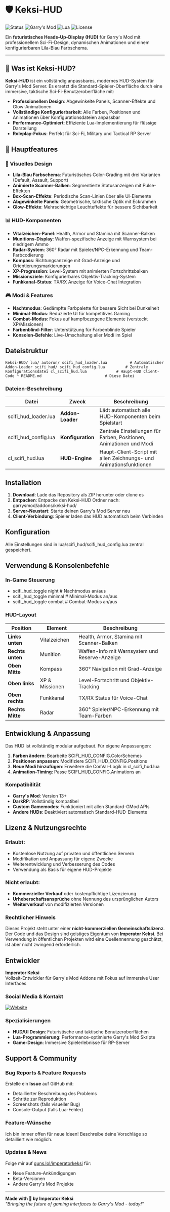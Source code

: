 ﻿# 🛡️ Keksi-HUD

![Status](https://img.shields.io/badge/Status-Beta-yellow?style=flat-square)
![Garry's Mod](https://img.shields.io/badge/Garry's%20Mod-13%2B-blue?style=flat-square)
![Lua](https://img.shields.io/badge/Lua-5.1%2B-blue?style=flat-square)
![License](https://img.shields.io/badge/License-Non--Commercial-red?style=flat-square)

Ein **futuristisches Heads-Up-Display (HUD)** für Garry's Mod mit professionellem Sci-Fi-Design, dynamischen Animationen und einem konfigurierbaren Lila-Blau Farbschema.

---

## 📖 Was ist Keksi-HUD?

**Keksi-HUD** ist ein vollständig anpassbares, modernes HUD-System für Garry's Mod Server. Es ersetzt die Standard-Spieler-Oberfläche durch eine immersive, taktische Sci-Fi-Benutzeroberfläche mit:

- **Professionellem Design**: Abgewinkelte Panels, Scanner-Effekte und Glow-Animationen
- **Vollständige Konfigurierbarkeit**: Alle Farben, Positionen und Animationen über Konfigurationsdateien anpassbar
- **Performance-Optimiert**: Effiziente Lua-Implementierung für flüssige Darstellung
- **Roleplay-Fokus**: Perfekt für Sci-Fi, Military und Tactical RP Server

## 🎯 Hauptfeatures

### 🎨 **Visuelles Design**
- **Lila-Blau Farbschema**: Futuristisches Color-Grading mit drei Varianten (Default, Assault, Support)
- **Animierte Scanner-Balken**: Segmentierte Statusanzeigen mit Pulse-Effekten
- **Box-Scan-Effekte**: Periodische Scan-Linien über alle UI-Elemente
- **Abgewinkelte Panels**: Geometrische, taktische Optik mit Eckrahmen
- **Glow-Effekte**: Mehrschichtige Leuchteffekte für bessere Sichtbarkeit

### 📊 **HUD-Komponenten**
- **Vitalzeichen-Panel**: Health, Armor und Stamina mit Scanner-Balken
- **Munitions-Display**: Waffen-spezifische Anzeige mit Warnsystem bei niedrigem Ammo
- **Radar-System**: 360° Radar mit Spieler/NPC-Erkennung und Team-Farbcodierung
- **Kompass**: Richtungsanzeige mit Grad-Anzeige und Orientierungsmarkierungen
- **XP-Progression**: Level-System mit animierten Fortschrittsbalken
- **Missionsziele**: Konfigurierbares Objektiv-Tracking-System
- **Funkkanal-Status**: TX/RX Anzeige für Voice-Chat Integration

### 🎮 **Modi & Features**
- **Nachtmodus**: Gedämpfte Farbpalette für bessere Sicht bei Dunkelheit
- **Minimal-Modus**: Reduzierte UI für kompetitives Gaming
- **Combat-Modus**: Fokus auf kampfbezogene Elemente (versteckt XP/Missionen)
- **Farbenblind-Filter**: Unterstützung für Farbenblinde Spieler
- **Konsolen-Befehle**: Live-Umschaltung aller Modi im Spiel

##  Dateistruktur

`
Keksi-HUD/
 lua/
    autorun/
       scifi_hud_loader.lua          # Automatischer Addon-Loader
    scifi_hud/
        scifi_hud_config.lua         # Zentrale Konfigurationsdatei
        cl_scifi_hud.lua             # Haupt-HUD Client-Code
└ README.md                            # Diese Datei
`

###  Dateien-Beschreibung

| Datei | Zweck | Beschreibung |
|-------|-------|--------------|
| scifi_hud_loader.lua | **Addon-Loader** | Lädt automatisch alle HUD-Komponenten beim Spielstart |
| scifi_hud_config.lua | **Konfiguration** | Zentrale Einstellungen für Farben, Positionen, Animationen und Modi |
| cl_scifi_hud.lua | **HUD-Engine** | Haupt-Client-Script mit allen Zeichnungs- und Animationsfunktionen |

##  Installation

1. **Download**: Lade das Repository als ZIP herunter oder clone es
2. **Entpacken**: Entpacke den Keksi-HUD Ordner nach: garrysmod/addons/keksi-hud/
3. **Server-Neustart**: Starte deinen Garry's Mod Server neu
4. **Client-Verbindung**: Spieler laden das HUD automatisch beim Verbinden

##  Konfiguration

Alle Einstellungen sind in lua/scifi_hud/scifi_hud_config.lua zentral gespeichert.

##  Verwendung & Konsolenbefehle

### In-Game Steuerung
- scifi_hud_toggle night     # Nachtmodus an/aus
- scifi_hud_toggle minimal   # Minimal-Modus an/aus  
- scifi_hud_toggle combat    # Combat-Modus an/aus

### HUD-Layout
| Position | Element | Beschreibung |
|----------|---------|--------------|
| **Links unten** | Vitalzeichen | Health, Armor, Stamina mit Scanner-Balken |
| **Rechts unten** | Munition | Waffen-Info mit Warnsystem und Reserve-Anzeige |
| **Oben Mitte** | Kompass | 360° Navigation mit Grad-Anzeige |
| **Oben links** | XP & Missionen | Level-Fortschritt und Objektiv-Tracking |
| **Oben rechts** | Funkkanal | TX/RX Status für Voice-Chat |
| **Rechts Mitte** | Radar | 360° Spieler/NPC-Erkennung mit Team-Farben |

##  Entwicklung & Anpassung

Das HUD ist vollständig modular aufgebaut. Für eigene Anpassungen:

1. **Farben ändern**: Bearbeite SCIFI_HUD_CONFIG.ColorSchemes
2. **Positionen anpassen**: Modifiziere SCIFI_HUD_CONFIG.Positions
3. **Neue Modi hinzufügen**: Erweitere die ConVar-Logik in cl_scifi_hud.lua
4. **Animation-Timing**: Passe SCIFI_HUD_CONFIG.Animations an

### Kompatibilität
- **Garry's Mod**: Version 13+
- **DarkRP**: Vollständig kompatibel
- **Custom Gamemodes**: Funktioniert mit allen Standard-GMod APIs
- **Andere HUDs**: Deaktiviert automatisch Standard-HUD-Elemente

##  Lizenz & Nutzungsrechte

###  **Erlaubt:**
- Kostenlose Nutzung auf privaten und öffentlichen Servern
- Modifikation und Anpassung für eigene Zwecke
- Weiterentwicklung und Verbesserung des Codes
- Verwendung als Basis für eigene HUD-Projekte

###  **Nicht erlaubt:**
- **Kommerzieller Verkauf** oder kostenpflichtige Lizenzierung
- **Urheberschaftsansprüche** ohne Nennung des ursprünglichen Autors
- **Weiterverkauf** von modifizierten Versionen

###  **Rechtlicher Hinweis**
Dieses Projekt steht unter einer **nicht-kommerziellen Gemeinschaftslizenz**. Der Code und das Design sind geistiges Eigentum von **Imperator Keksi**. Bei Verwendung in öffentlichen Projekten wird eine Quellennennung geschätzt, ist aber nicht zwingend erforderlich.

##  Entwickler

**Imperator Keksi**  
Vollzeit-Entwickler für Garry's Mod Addons mit Fokus auf immersive User Interfaces

###  **Social Media & Kontakt**
[![Website](https://img.shields.io/badge/_Website-guns.lol%2Fimperatorkeksi-red?style=flat-square)](https://guns.lol/imperatorkeksi)

###  **Spezialisierungen**
- **HUD/UI Design**: Futuristische und taktische Benutzeroberflächen
- **Lua-Programmierung**: Performance-optimierte Garry's Mod Skripte
- **Game-Design**: Immersive Spielerlebnisse für RP-Server

##  Support & Community

###  **Bug Reports & Feature Requests**
Erstelle ein **Issue** auf GitHub mit:
- Detaillierter Beschreibung des Problems
- Schritte zur Reproduktion
- Screenshots (falls visueller Bug)
- Console-Output (falls Lua-Fehler)

###  **Feature-Wünsche**
Ich bin immer offen für neue Ideen! Beschreibe deine Vorschläge so detailliert wie möglich.

###  **Updates & News**
Folge mir auf [guns.lol/imperatorkeksi](https://guns.lol/imperatorkeksi) für:
- Neue Feature-Ankündigungen
- Beta-Versionen
- Andere Garry's Mod Projekte

---

**Made with 💜 by Imperator Keksi**  
*"Bringing the future of gaming interfaces to Garry's Mod - today!"*
